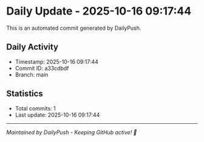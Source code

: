 # Daily Update - 2025-10-16 09:17:44

This is an automated commit generated by DailyPush.

## Daily Activity
- Timestamp: 2025-10-16 09:17:44
- Commit ID: a33cdbdf
- Branch: main

## Statistics
- Total commits: 1
- Last update: 2025-10-16 09:17:44

---
*Maintained by DailyPush - Keeping GitHub active! 🚀*
